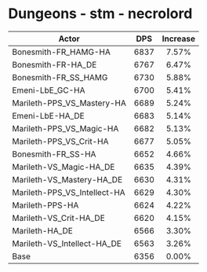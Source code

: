 # Dungeons - stm - necrolord
| Actor | DPS | Increase |
|---|:---:|:---:|
|Bonesmith-FR_HAMG-HA|6837|7.57%|
|Bonesmith-FR-HA_DE|6767|6.47%|
|Bonesmith-FR_SS_HAMG|6730|5.88%|
|Emeni-LbE_GC-HA|6700|5.41%|
|Marileth-PPS_VS_Mastery-HA|6689|5.24%|
|Emeni-LbE-HA_DE|6683|5.14%|
|Marileth-PPS_VS_Magic-HA|6682|5.13%|
|Marileth-PPS_VS_Crit-HA|6677|5.05%|
|Bonesmith-FR_SS-HA|6652|4.66%|
|Marileth-VS_Magic-HA_DE|6635|4.39%|
|Marileth-VS_Mastery-HA_DE|6630|4.31%|
|Marileth-PPS_VS_Intellect-HA|6629|4.30%|
|Marileth-PPS-HA|6624|4.22%|
|Marileth-VS_Crit-HA_DE|6620|4.15%|
|Marileth-HA_DE|6566|3.30%|
|Marileth-VS_Intellect-HA_DE|6563|3.26%|
|Base|6356|0.00%|
